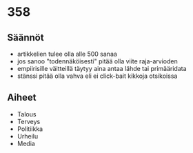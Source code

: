 # 358


## Säännöt

- artikkelien tulee olla alle 500 sanaa
- jos sanoo "todennäköisesti" pitää olla viite raja-arvioden
- empiirisille väitteillä täytyy aina antaa lähde tai primääridata
- stänssi pitää olla vahva eli ei click-bait kikkoja otsikoissa

## Aiheet

- Talous
- Terveys
- Politiikka
- Urheilu
- Media

